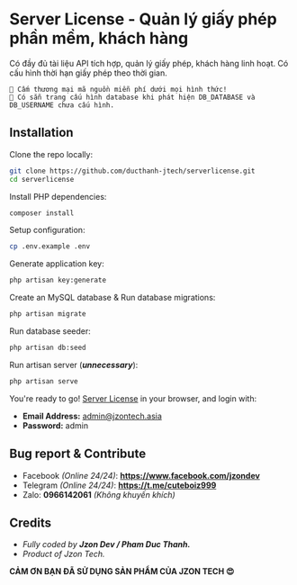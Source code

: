 # Server License - Quản lý giấy phép phần mềm, khách hàng

Có đầy đủ tài liệu API tích hợp, quản lý giấy phép, khách hàng linh hoạt. Có cấu hình thời hạn giấy phép theo thời gian.

``` 
🚫 Cấm thương mại mã nguồn miễn phí dưới mọi hình thức!
🤩 Có sẵn trang cấu hình database khi phát hiện DB_DATABASE và DB_USERNAME chưa cấu hình.
```

## Installation

Clone the repo locally:

```sh
git clone https://github.com/ducthanh-jtech/serverlicense.git
cd serverlicense
```

Install PHP dependencies:

```sh
composer install
```

Setup configuration:

```sh
cp .env.example .env
```

Generate application key:

```sh
php artisan key:generate
```

Create an MySQL database & Run database migrations:

```sh
php artisan migrate
```

Run database seeder:

```sh
php artisan db:seed
```

Run artisan server (***unnecessary***):

```sh
php artisan serve
```

You're ready to go! [Server License](http://127.0.0.1:8000/) in your browser, and login with:

- **Email Address:** admin@jzontech.asia
- **Password:** admin

## Bug report & Contribute

- Facebook *(Online 24/24)*: **https://www.facebook.com/jzondev**
- Telegram *(Online 24/24)*: **https://t.me/cuteboiz999**
- Zalo: **0966142061** *(Không khuyến khích)*

## Credits

- *Fully coded by **Jzon Dev / Pham Duc Thanh.***
- *Product of Jzon Tech.*

**CẢM ƠN BẠN ĐÃ SỬ DỤNG SẢN PHẨM CỦA JZON TECH 😍**
